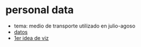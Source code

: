 # personal data
* tema: medio de transporte utilizado en julio-agoso 
* [datos](https://docs.google.com/spreadsheets/d/1SEk3X8qmX3QJKoBYUVGRvRdifBds_npVWrBtjYU1x9k/edit?usp=sharing) 
* [1er idea de viz](file:///C:/Users/Usuario/Downloads/CamScanner%2008-30-2021%2000.06.30_3%20(2).pdf)
